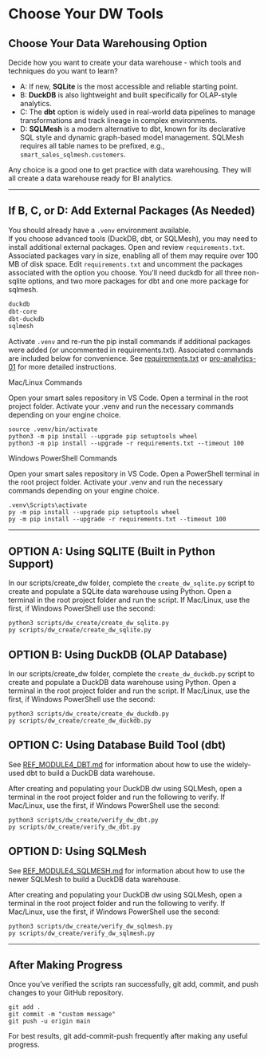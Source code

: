 # Choose Your DW Tools

## Choose Your Data Warehousing Option

Decide how you want to create your data warehouse - which tools and techniques do you want to learn?

- A: If new, **SQLite** is the most accessible and reliable starting point.
- B: **DuckDB** is also lightweight and built specifically for OLAP-style analytics.
- C: The **dbt** option is widely used in real-world data pipelines to manage transformations and track lineage in complex environments.
- D: **SQLMesh** is a modern alternative to dbt, known for its declarative SQL style and dynamic graph-based model management. SQLMesh requires all table names to be prefixed, e.g., `smart_sales_sqlmesh.customers`. 

Any choice is a good one to get practice with data warehousing. 
They will all create a data warehouse ready for BI analytics. 

--- 

## If B, C, or D: Add External Packages (As Needed)

You should already have a `.venv` environment available.  
If you choose advanced tools (DuckDB, dbt, or SQLMesh), you may need to install additional external packages.
Open and review `requirements.txt`.  
Associated packages vary in size, enabling all of them may require over 100 MB of disk space.
Edit `requirements.txt` and uncomment the packages associated with the option you choose. You'll need duckdb for all three non-sqlite options, and two more packages for dbt and one more package for sqlmesh. 

```txt
duckdb
dbt-core
dbt-duckdb
sqlmesh
```

Activate `.venv` and re-run the pip install commands if additional packages were added (or uncommented in requirements.txt).
Associated commands are included below for convenience. See [requirements.txt](requirements.txt) or [pro-analytics-01](https://github.com/denisecase/pro-analytics-01) for more detailed instructions. 

Mac/Linux Commands

Open your smart sales repository in VS Code. 
Open a terminal in the root project folder. 
Activate your .venv and run the necessary commands depending on your engine choice. 

```shell
source .venv/bin/activate
python3 -m pip install --upgrade pip setuptools wheel
python3 -m pip install --upgrade -r requirements.txt --timeout 100
```

Windows PowerShell Commands

Open your smart sales repository in VS Code. 
Open a PowerShell terminal in the root project folder. 
Activate your .venv and run the necessary commands depending on your engine choice. 

```shell
.venv\Scripts\activate
py -m pip install --upgrade pip setuptools wheel
py -m pip install --upgrade -r requirements.txt --timeout 100
```

---

## OPTION A: Using SQLITE (Built in Python Support)

In our scripts/create_dw folder, complete the `create_dw_sqlite.py` script to create and populate a SQLite data warehouse using Python. 
Open a terminal in the root project folder and run the script. 
If Mac/Linux, use the first, if Windows PowerShell use the second:

```shell
python3 scripts/dw_create/create_dw_sqlite.py
py scripts/dw_create/create_dw_sqlite.py
```

## OPTION B: Using DuckDB (OLAP Database)

In our scripts/create_dw folder, complete the `create_dw_duckdb.py` script to create and populate a DuckDB data warehouse using Python. 
Open a terminal in the root project folder and run the script. 
If Mac/Linux, use the first, if Windows PowerShell use the second:

```shell
python3 scripts/dw_create/create_dw_duckdb.py
py scripts/dw_create/create_dw_duckdb.py
```

## OPTION C: Using Database Build Tool (dbt)

See [REF_MODULE4_DBT.md](REF_MODULE4_DBT.md) for information about how to use the widely-used dbt to build a DuckDB data warehouse. 

After creating and populating your DuckDB dw using SQLMesh, open a terminal in the root project folder and run the following to verify. 
If Mac/Linux, use the first, if Windows PowerShell use the second:

```shell
python3 scripts/dw_create/verify_dw_dbt.py
py scripts/dw_create/verify_dw_dbt.py
```

## OPTION D: Using SQLMesh

See [REF_MODULE4_SQLMESH.md](REF_MODULE4_SQLMESH.md) for information about how to use the newer SQLMesh to build a DuckDB data warehouse. 

After creating and populating your DuckDB dw using SQLMesh, open a terminal in the root project folder and run the following to verify. 
If Mac/Linux, use the first, if Windows PowerShell use the second:

```shell
python3 scripts/dw_create/verify_dw_sqlmesh.py
py scripts/dw_create/verify_dw_sqlmesh.py
```
---

## After Making Progress

Once you’ve verified the scripts ran successfully, 
git add, commit, and push changes to your GitHub repository.

```shell
git add .
git commit -m "custom message"
git push -u origin main
```

For best results, git add-commit-push frequently after making any useful progress. 
